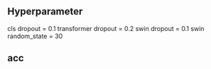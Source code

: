 ## Hyperparameter
cls dropout = 0.1
transformer dropout = 0.2
swin dropout = 0.1
swin
random_state = 30

## acc